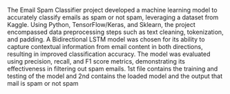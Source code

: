 The Email Spam Classifier project developed a machine learning model to accurately classify 
emails as spam or not spam, leveraging a dataset from Kaggle. Using Python, 
TensorFlow/Keras, and Sklearn, the project encompassed data preprocessing steps such as 
text cleaning, tokenization, and padding. A Bidirectional LSTM model was chosen for its ability 
to capture contextual information from email content in both directions, resulting in 
improved classification accuracy. The model was evaluated using precision, recall, and F1 
score metrics, demonstrating its effectiveness in filtering out spam emails.
1st file contains the training and testing of the model and 2nd contains the loaded model and the output that mail is spam or not spam
